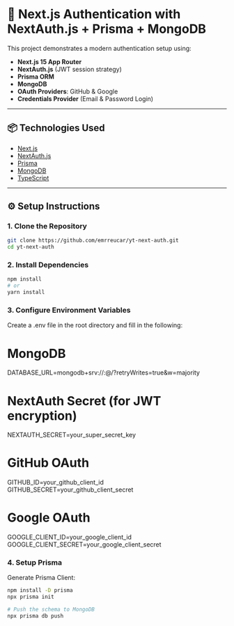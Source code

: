 # 🔐 Next.js Authentication with NextAuth.js + Prisma + MongoDB

This project demonstrates a modern authentication setup using:

- **Next.js 15 App Router**
- **NextAuth.js** (JWT session strategy)
- **Prisma ORM**
- **MongoDB**
- **OAuth Providers**: GitHub & Google
- **Credentials Provider** (Email & Password Login)

---

## 📦 Technologies Used

- [Next.js](https://nextjs.org/)
- [NextAuth.js](https://next-auth.js.org/)
- [Prisma](https://www.prisma.io/)
- [MongoDB](https://www.mongodb.com/)
- [TypeScript](https://www.typescriptlang.org/)

---

## ⚙️ Setup Instructions

### 1. Clone the Repository

```bash
git clone https://github.com/emrreucar/yt-next-auth.git
cd yt-next-auth
```

### 2. Install Dependencies

```bash
npm install
# or
yarn install
```

### 3. Configure Environment Variables

Create a .env file in the root directory and fill in the following:

# MongoDB

DATABASE_URL=mongodb+srv://<username>:<password>@<cluster-url>/<dbname>?retryWrites=true&w=majority

# NextAuth Secret (for JWT encryption)

NEXTAUTH_SECRET=your_super_secret_key

# GitHub OAuth

GITHUB_ID=your_github_client_id
GITHUB_SECRET=your_github_client_secret

# Google OAuth

GOOGLE_CLIENT_ID=your_google_client_id
GOOGLE_CLIENT_SECRET=your_google_client_secret

### 4. Setup Prisma

Generate Prisma Client:

```bash
npm install -D prisma
npx prisma init

# Push the schema to MongoDB
npx prisma db push
```
